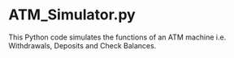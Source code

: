 # ATM_Simulator.py
This Python code simulates the functions of an ATM machine i.e. Withdrawals, Deposits and Check Balances.


